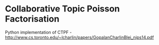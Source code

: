 # Collaborative Topic Poisson Factorisation
Python implementation of CTPF - http://www.cs.toronto.edu/~lcharlin/papers/GopalanCharlinBlei_nips14.pdf
